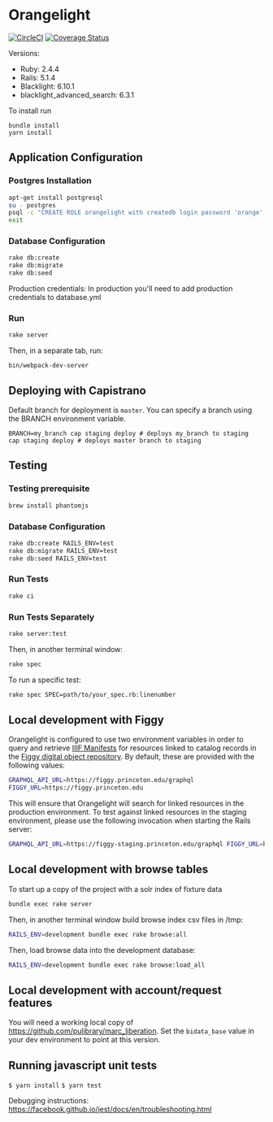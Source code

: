 # Orangelight

[![CircleCI](https://circleci.com/gh/pulibrary/orangelight.svg?style=svg)](https://circleci.com/gh/pulibrary/orangelight)
[![Coverage
Status](https://coveralls.io/repos/github/pulibrary/orangelight/badge.svg?branch=master)](https://coveralls.io/github/pulibrary/orangelight?branch=master)


Versions:

* Ruby: 2.4.4
* Rails: 5.1.4
* Blacklight: 6.10.1
* blacklight_advanced_search: 6.3.1

To install run 
  ```
  bundle install
  yarn install
  ```

Application Configuration
------------------
### Postgres Installation
```bash
apt-get install postgresql
su - postgres
psql -c "CREATE ROLE orangelight with createdb login password 'orange';"
exit
```

### Database Configuration
```bash
rake db:create
rake db:migrate
rake db:seed
```
Production credentials: In production you'll need to add production
credentials to database.yml

### Run
```bash
rake server
```
Then, in a separate tab, run:
```
bin/webpack-dev-server
```

Deploying with Capistrano
------------------
Default branch for deployment is `master`. You can specify a branch using the BRANCH environment variable.
```
BRANCH=my_branch cap staging deploy # deploys my_branch to staging
cap staging deploy # deploys master branch to staging
```

Testing
------------------
### Testing prerequisite
```bash
brew install phantomjs
```

### Database Configuration
```bash
rake db:create RAILS_ENV=test
rake db:migrate RAILS_ENV=test
rake db:seed RAILS_ENV=test
```

### Run Tests

```bash
rake ci
```

### Run Tests Separately

```bash
rake server:test
```

Then, in another terminal window:

```bash
rake spec
```

To run a specific test:

```bash
rake spec SPEC=path/to/your_spec.rb:linenumber
```

## Local development with Figgy

Orangelight is configured to use two environment variables in order to query and retrieve [IIIF Manifests](https://iiif.io/api/presentation/2.1/#manifest) for resources linked to catalog records in the [Figgy digital object repository](https://github.com/pulibrary/figgy).  By default, these are provided with the following values:
```bash
GRAPHQL_API_URL=https://figgy.princeton.edu/graphql
FIGGY_URL=https://figgy.princeton.edu
```

This will ensure that Orangelight will search for linked resources in the production environment.  To test against linked resources in the staging environment, please use the following invocation when starting the Rails server:
```bash
GRAPHQL_API_URL=https://figgy-staging.princeton.edu/graphql FIGGY_URL=https://figgy-staging.princeton.edu bundle exec rails s
```

## Local development with browse tables

To start up a copy of the project with a solr index of fixture data
```bash
bundle exec rake server
```
Then, in another terminal window build browse index csv files in /tmp:
```bash
RAILS_ENV=development bundle exec rake browse:all
```

Then, load browse data into the development database:
```bash
RAILS_ENV=development bundle exec rake browse:load_all
```

## Local development with account/request features

You will need a working local copy of https://github.com/pulibrary/marc_liberation.
Set the ```bidata_base``` value in your dev environment to point at this version.

## Running javascript unit tests

`$ yarn install`
`$ yarn test`

Debugging instructions: https://facebook.github.io/jest/docs/en/troubleshooting.html
